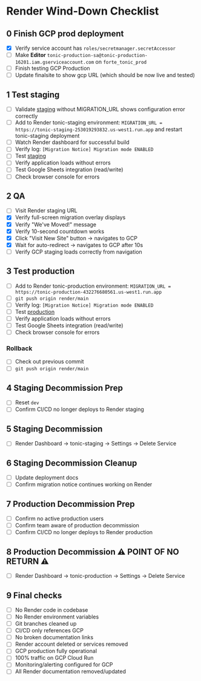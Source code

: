 # Render Wind-Down Checklist

## 0 Finish GCP prod deployment
- [x] Verify service account has `roles/secretmanager.secretAccessor`
- [ ] Make **Editor** `tonic-production-sa@tonic-production-16201.iam.gserviceaccount.com` on `forte_tonic_prod`
- [ ] Finish testing GCP Production
- [ ] Update finalsite to show gcp URL (which should be now live and tested)

## 1 Test staging
- [ ] Validate [staging](https://tonic-staging.onrender.com/) without MIGRATION_URL shows configuration error correctly
- [ ] Add to Render tonic-staging environment: `MIGRATION_URL = https://tonic-staging-253019293832.us-west1.run.app` and restart tonic-staging deployment
- [ ] Watch Render dashboard for successful build
- [ ] Verify log: `[Migration Notice] Migration mode ENABLED`
- [ ] Test [staging](https://tonic-staging.onrender.com/)
- [ ] Verify application loads without errors
- [ ] Test Google Sheets integration (read/write)
- [ ] Check browser console for errors

## 2 QA
- [ ] Visit Render staging URL
- [x] Verify full-screen migration overlay displays
- [x] Verify "We've Moved!" message
- [x] Verify 10-second countdown works
- [x] Click "Visit New Site" button → navigates to GCP
- [x] Wait for auto-redirect → navigates to GCP after 10s
- [ ] Verify GCP staging loads correctly from navigation

## 3 Test production
- [ ] Add to Render tonic-production environment: `MIGRATION_URL = https://tonic-production-432276680561.us-west1.run.app`
- [ ] `git push origin render/main`
- [ ] Verify log: `[Migration Notice] Migration mode ENABLED`
- [ ] Test [production](https://tonic-kxz5.onrender.com/)
- [ ] Verify application loads without errors
- [ ] Test Google Sheets integration (read/write)
- [ ] Check browser console for errors
 
### Rollback
- [ ] Check out previous commit
- [ ] `git push origin render/main`

## 4 Staging Decommission Prep
- [ ] Reset `dev`
- [ ] Confirm CI/CD no longer deploys to Render staging

## 5 Staging Decommission
- [ ] Render Dashboard → tonic-staging → Settings → Delete Service

## 6 Staging Decommission Cleanup
- [ ] Update deployment docs
- [ ] Confirm migration notice continues working on Render

## 7 Production Decommission Prep
- [ ] Confirm no active production users
- [ ] Confirm team aware of production decommission
- [ ] Confirm CI/CD no longer deploys to Render production

## 8 Production Decommission ⚠️ POINT OF NO RETURN ⚠️
- [ ] Render Dashboard → tonic-production → Settings → Delete Service

## 9 Final checks
- [ ] No Render code in codebase
- [ ] No Render environment variables
- [ ] Git branches cleaned up
- [ ] CI/CD only references GCP
- [ ] No broken documentation links
- [ ] Render account deleted or services removed
- [ ] GCP production fully operational
- [ ] 100% traffic on GCP Cloud Run
- [ ] Monitoring/alerting configured for GCP
- [ ] All Render documentation removed/updated